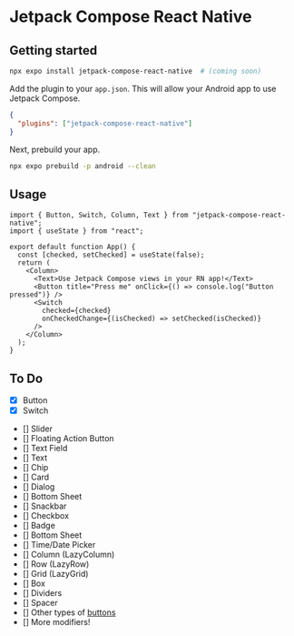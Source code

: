 # Jetpack Compose React Native

## Getting started

```bash
npx expo install jetpack-compose-react-native  # (coming soon)
```

Add the plugin to your `app.json`. This will allow your Android app to use Jetpack Compose.

```json
{
  "plugins": ["jetpack-compose-react-native"]
}
```

Next, prebuild your app.

```bash
npx expo prebuild -p android --clean
```

## Usage

```tsx
import { Button, Switch, Column, Text } from "jetpack-compose-react-native";
import { useState } from "react";

export default function App() {
  const [checked, setChecked] = useState(false);
  return (
    <Column>
      <Text>Use Jetpack Compose views in your RN app!</Text>
      <Button title="Press me" onClick={() => console.log("Button pressed")} />
      <Switch
        checked={checked}
        onCheckedChange={(isChecked) => setChecked(isChecked)}
      />
    </Column>
  );
}
```

## To Do

- [x] Button
- [x] Switch
- [] Slider
- [] Floating Action Button
- [] Text Field
- [] Text
- [] Chip
- [] Card
- [] Dialog
- [] Bottom Sheet
- [] Snackbar
- [] Checkbox
- [] Badge
- [] Bottom Sheet
- [] Time/Date Picker
- [] Column (LazyColumn)
- [] Row (LazyRow)
- [] Grid (LazyGrid)
- [] Box
- [] Dividers
- [] Spacer
- [] Other types of [buttons](https://developer.android.com/develop/ui/compose/components/button)
- [] More modifiers!
